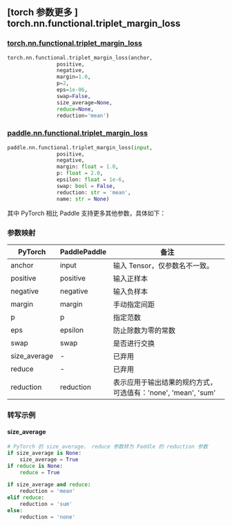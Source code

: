 ## [torch 参数更多 ] torch.nn.functional.triplet_margin_loss

### [torch.nn.functional.triplet_margin_loss](https://pytorch.org/docs/stable/generated/torch.nn.functional.triplet_margin_loss.html?highlight=triplet_margin_loss#torch.nn.functional.triplet_margin_loss)

```python
torch.nn.functional.triplet_margin_loss(anchor,
                positive,
                negative,
                margin=1.0,
                p=2,
                eps=1e-06,
                swap=False,
                size_average=None,
                reduce=None,
                reduction='mean')
```

### [paddle.nn.functional.triplet_margin_loss](https://www.paddlepaddle.org.cn/documentation/docs/zh/develop/api/paddle/nn/functional/triplet_margin_loss_cn.html)

```python
paddle.nn.functional.triplet_margin_loss(input,
                positive,
                negative,
                margin: float = 1.0,
                p: float = 2.0,
                epsilon: float = 1e-6,
                swap: bool = False,
                reduction: str = 'mean',
                name: str = None)
```

其中 PyTorch 相⽐ Paddle ⽀持更多其他参数，具体如下：
### 参数映射

| PyTorch       | PaddlePaddle | 备注                                                   |
| ------------- | ------------ | ------------------------------------------------------ |
| anchor          | input         | 输入 Tensor，仅参数名不一致。                        |
| positive          | positive         | 输入正样本                                 |
| negative          | negative         | 输入负样本                                     |
| margin          | margin         |  手动指定间距                                  |
| p          | p         | 指定范数                                 |
| eps          | epsilon         | 防止除数为零的常数                                  |
| swap          | swap         | 是否进行交换                                  |
| size_average          | -         | 已弃用                                      |
| reduce          | -         | 已弃用                                     |
| reduction          | reduction         | 表示应用于输出结果的规约方式，可选值有：'none', 'mean', 'sum'             |

### 转写示例
#### size_average
```python
# PyTorch 的 size_average、 reduce 参数转为 Paddle 的 reduction 参数
if size_average is None:
    size_average = True
if reduce is None:
    reduce = True

if size_average and reduce:
    reduction = 'mean'
elif reduce:
    reduction = 'sum'
else:
    reduction = 'none'
```
